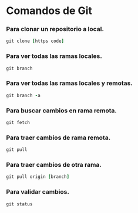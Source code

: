 # Comandos de Git
### Para clonar un repositorio a local.
```ruby
git clone [https code]
```
### Para ver todas las ramas locales.
```ruby
git branch
```
### Para ver todas las ramas locales y remotas.
```ruby
git branch -a
```
### Para buscar cambios en rama remota.
```ruby
git fetch
```
### Para traer cambios de rama remota.
```ruby
git pull
```
### Para traer cambios de otra rama.
```ruby
git pull origin [branch]
```
### Para validar cambios.
```ruby
git status
```
